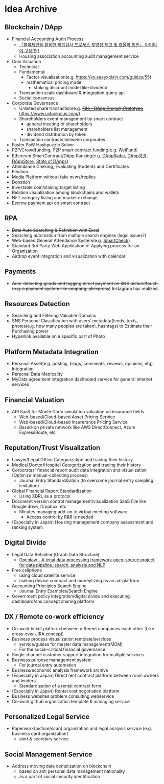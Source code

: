 # Idea Archive

## Blockchain / DApp
 - Financial Accounting Audit Process
   - [「블록체인을 활용한 회계감사 프로세스 투명성 제고 및 효율화 방안」 아이디어 구상(안)](https://github.com/tooget/Blockchain-Idea-Archive/blob/master/Financial%20Accounting%20Audit%20Process/%E3%80%8C%EB%B8%94%EB%A1%9D%EC%B2%B4%EC%9D%B8%EC%9D%84%20%ED%99%9C%EC%9A%A9%ED%95%9C%20%ED%9A%8C%EA%B3%84%EA%B0%90%EC%82%AC%20%ED%94%84%EB%A1%9C%EC%84%B8%EC%8A%A4%20%ED%88%AC%EB%AA%85%EC%84%B1%20%EC%A0%9C%EA%B3%A0%20%EB%B0%8F%20%ED%9A%A8%EC%9C%A8%ED%99%94%20%EB%B0%A9%EC%95%88%E3%80%8D%20%EC%95%84%EC%9D%B4%EB%94%94%EC%96%B4%20%EA%B5%AC%EC%83%81(%EC%95%88).md)
   - Housing association accounting audit management service
 - Coin Valuation
   - Technical
   - Fundamental
     - Factor visualization(e.g. https://ko.easyxplain.com/guides/55)
     - mathematical pricing model
       - staking discount model like dividend
   - Transaction scale dashboard & integration query api
   - Social consensus
 - Corporate Governance
   - Unlisted share transaction(e.g. ~~[Fito - DApp Project, Prototype](https://github.com/tooget/Fito)~~ https://www.ustockplus.com/)
   - Shareholders event management by smart contract
     - general meeting of shareholders
     - shareholders list management
     - dividend distribution by token
   - Transaction contracts between corporates
 - Faster PoW Hashpuzzle Solver
 - P2P/Crowdfunding, P2P smart contract funding(e.g. [WeiFund](http://weifund.io))
 - Ethereum SmartContract/DApp Ranking(e.g. [DAppRadar](https://dappradar.com), [DApp랭킹](https://www.dapp.com/ranking), [DAppStore](https://dappstore.link/rankings), [State of DApps](https://www.stateofthedapps.com/rankings))
 - Attendance Cheking, Evaluating Students and Certificates
 - Election
 - Media Platform without fake news/replies
 - Donation
 - Investable coin/staking target listing
 - Relation visualization among blockchains and wallets
 - NFT category listing and market exchange
 - Escrow payment api on smart contract

## RPA
 - ~~Data Auto Searching & Refinition with Excel~~
 - Searching autumation from multiple search engines (legal issues?)
 - Web-based General Attendance System(e.g. [SmartCheck](https://github.com/yunsu246/simple-smart-check))
 - Standard 3rd Party Web Application of Applying process for an Organization
 - Airdrop event integration and visualization with calendar

## Payments
 - ~~Auto-detecting goods and tagging direct payment on SNS picture/touch. (e.g. a payment system like coupang, aliexpress)~~ Instagram has realized.

## Resources Detection
 - Searching and Filtering Valuable Domains
 - SNS Personal Classification with users' metadata(feeds, texts, photos(e.g. how many peoples are taken), hashtags) to Estimate their Purchasing power
 - Hyperlink available on a specific part of Photo

## Platform Metadata Integration
 - Personal Asset(e.g. posting, blogs, comments, reviews, opinions, etg) Integration
 - Personal Data Metricality
 - MyData agreement integration dashboard service for general internet services

## Financial Valuation
 - API SaaS for Monte Carlo simulation valuation on insurance fields
   - Web-based/Cloud-based Asset Pricing Service
   - Web-based/Cloud-based Insurerance Pricing Service
   - Based-on private network like AWS DirectConnect, Azure ExpressRoute, etc

## Reputation/Trust Visualization
 - Lawyer/Legal Office Categorization and tracing their history
 - Medical Doctor/Hospital Categorization and tracing their history
 - Corporates' financial report audit data integration and visualization (Optimize manual-collecting process)
   - Journal Entry Standardization (to overcome journal entry sampling limitation)
 - Global Financial Report Standardization
   - Using XBRL as a protocol
 - Document version control management/visualization SaaS File like Google drive, Dropbox, etc.
   - Minutes managing add-on to virtual meeting software
     - Access control by R&R is needed
 - (Especially in Japan) Housing management company assessment and ranking system

## Digital Divide
 - Legal Data Refinition(Graph Data Structure)
   - [Openlaw - A legal data processing framework open-source project for data pipeline, search, analysis and NLP](https://github.com/tooget/Openlaw)
 - Free cellphone
   - using cloud satellite service
   - making device compact and moneytizing as an ad-platform
 - Accounting Principles Search Engine
   - Journal Entry Examples/Search Engine
 - Government policy integration/digital divide and executing dashboard/sns concept sharing platform

## DX / Remote co-work efficiency
 - Co-work ticket platform between different companies each other (Like cross-over JIRA concept)
 - Business process visualization template/services
   - service/guides for master data management(MDM)
   - For the social-critical financial governance
 - Single channel customer support integration for multiple services
 - Business purpose management system
   - For journal entry automation
 - Business/economic analysis framework archive
 - (Especially in Japan) Direct rent contract platform between room owners and lenders
   - Standardization of a rental contract form
 - (Especially in Japan) Rental cost negotiation platform
 - Business websites problem consulting webservice
 - Co-work github organization template & managing service

## Personalized Legal Service
 - Paperwork(picture/scan) organization and legal analysis service (e.g. business card organization)
   - alert & secretary service

## Social Management Service
 - Address moving data centalization on blockchain
   - based on anti personal data management nationality
   - as a part of social security identification
